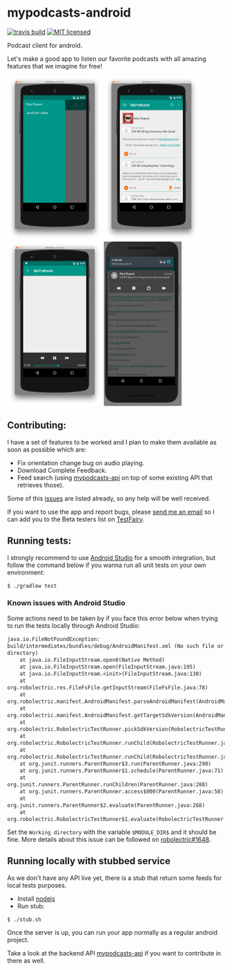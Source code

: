 # mypodcasts-android

[![travis build](https://img.shields.io/travis/alabeduarte/mypodcasts-android.svg)](https://travis-ci.org/alabeduarte/mypodcasts-android)
[![MIT licensed](https://img.shields.io/badge/license-MIT-blue.svg)](https://github.com/alabeduarte/mypodcasts-android/blob/mypodcasts-android/LICENSE.txt)

Podcast client for android.

Let's make a good app to listen our favorite podcasts with all amazing features that we imagine for free!

<img src="screenshots/menu.png" width="220" height="380" />
<img src="screenshots/latest_episodes.png" width="220" height="380" />
<img src="screenshots/player.png" width="220" height="380" />
<img src="screenshots/media_control_notification.png" width="180" height="380" />

## Contributing:
I have a set of features to be worked and I plan to make them available as soon as possible which are:

* Fix orientation change bug on audio playing.
* Download Complete Feedback.
* Feed search (using [mypodcasts-api](https://github.com/alabeduarte/mypodcasts-api) on top of some existing API that retrieves those). 
 
Some of this [issues](https://github.com/alabeduarte/mypodcasts-android/issues) are listed already, so any help will be well received.

If you want to use the app and report bugs, please [send me an email](alabeduarte@gmail.com) so I can add you to the Beta testers list on [TestFairy](https://free.testfairy.com).

## Running tests:
I strongly recommend to use [Android Studio](http://developer.android.com/sdk/index.html) for a smooth integration, but follow the command below if you wanna run all unit tests on your own environment:

```
$ ./gradlew test
```

### Known issues with Android Studio

Some actions need to be taken by if you face this error below when trying to run the tests locally through Android Studio:

```
java.io.FileNotFoundException: build/intermediates/bundles/debug/AndroidManifest.xml (No such file or directory)
	at java.io.FileInputStream.open0(Native Method)
	at java.io.FileInputStream.open(FileInputStream.java:195)
	at java.io.FileInputStream.<init>(FileInputStream.java:138)
	at org.robolectric.res.FileFsFile.getInputStream(FileFsFile.java:78)
	at org.robolectric.manifest.AndroidManifest.parseAndroidManifest(AndroidManifest.java:130)
	at org.robolectric.manifest.AndroidManifest.getTargetSdkVersion(AndroidManifest.java:480)
	at org.robolectric.RobolectricTestRunner.pickSdkVersion(RobolectricTestRunner.java:380)
	at org.robolectric.RobolectricTestRunner.runChild(RobolectricTestRunner.java:173)
	at org.robolectric.RobolectricTestRunner.runChild(RobolectricTestRunner.java:63)
	at org.junit.runners.ParentRunner$3.run(ParentRunner.java:290)
	at org.junit.runners.ParentRunner$1.schedule(ParentRunner.java:71)
	at org.junit.runners.ParentRunner.runChildren(ParentRunner.java:288)
	at org.junit.runners.ParentRunner.access$000(ParentRunner.java:58)
	at org.junit.runners.ParentRunner$2.evaluate(ParentRunner.java:268)
	at org.robolectric.RobolectricTestRunner$1.evaluate(RobolectricTestRunner.java:140)
```

Set the `Working directory` with the variable `$MODULE_DIR$` and it should be fine.
More details about this issue can be followed on [robolectric#1648](https://github.com/robolectric/robolectric/issues/1648).

## Running locally with stubbed service

As we don't have any API live yet, there is a stub that return some feeds for local tests purposes.

- Install [nodejs](https://nodejs.org/)
- Run stub:
```
$ ./stub.sh
```

Once the server is up, you can run your app normally as a regular android project.

Take a look at the backend API [mypodcasts-api](https://github.com/alabeduarte/mypodcasts-api) if you want to contribute in there as well.
